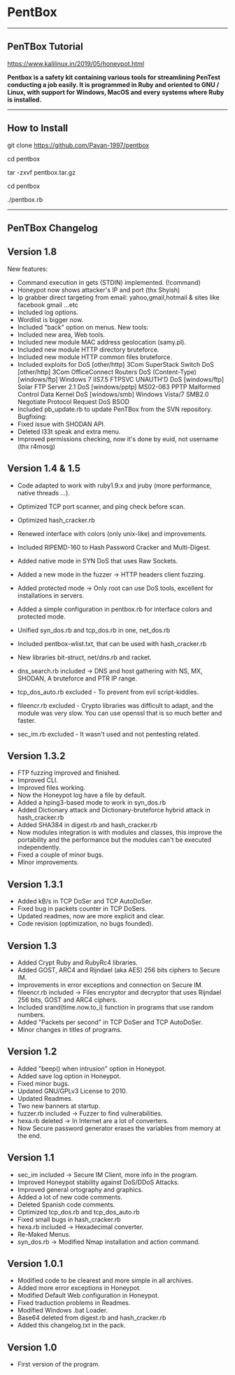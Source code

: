<h1>PentBox</h1>

-----------------
PenTBox Tutorial
-----------------

https://www.kalilinux.in/2019/05/honeypot.html

<b> Pentbox is a safety kit containing various tools for streamlining PenTest conducting a job easily. It is programmed in Ruby and oriented to GNU / Linux, with support for Windows, MacOS and every systems where Ruby is installed.</b>

-----------------
How to Install
-----------------

git clone https://github.com/Pavan-1997/pentbox

cd pentbox

tar -zxvf pentbox.tar.gz

cd pentbox

./pentbox.rb

-----------------
PenTBox Changelog
-----------------

Version 1.8
-----------
New features:
- Command execution in gets (STDIN) implemented. (!command)
- Honeypot now shows attacker's IP and port (thx Shyish)
- Ip grabber direct targeting from email: yahoo,gmail,hotmail & sites like facebook gmail ...etc
- Included log options.
- Wordlist is bigger now.
- Included "back" option on menus.
New tools:
- Included new area, Web tools.
- Included new module MAC address geolocation (samy.pl).
- Included new module HTTP directory bruteforce.
- Included new module HTTP common files bruteforce.
- Included exploits for DoS
	[other/http] 3Com SuperStack Switch DoS
	[other/http] 3Com OfficeConnect Routers DoS (Content-Type)
	[windows/ftp] Windows 7 IIS7.5 FTPSVC UNAUTH'D DoS
	[windows/ftp] Solar FTP Server 2.1 DoS
	[windows/pptp] MS02-063 PPTP Malformed Control Data Kernel DoS
	[windows/smb] Windows Vista/7 SMB2.0 Negotiate Protocol Request DoS BSOD
- Included pb_update.rb to update PenTBox from the SVN repository.
Bugfixing:
- Fixed issue with SHODAN API.
- Deleted l33t speak and extra menu.
- Improved permissions checking, now it's done by euid, not username (thx r4mosg)

Version 1.4 & 1.5
-----------
- Code adapted to work with ruby1.9.x and jruby (more performance, native threads ...).
- Optimized TCP port scanner, and ping check before scan.
- Optimized hash_cracker.rb
- Renewed interface with colors (only unix-like) and improvements.

- Included RIPEMD-160 to Hash Password Cracker and Multi-Digest.
- Added native mode in SYN DoS that uses Raw Sockets.
- Added a new mode in the fuzzer -> HTTP headers client fuzzing.
- Added protected mode -> Only root can use DoS tools, excellent for installations in servers.
- Added a simple configuration in pentbox.rb for interface colors and protected mode.

- Unified syn_dos.rb and tcp_dos.rb in one, net_dos.rb
- Included pentbox-wlist.txt, that can be used with hash_cracker.rb
- New libraries bit-struct, net/dns.rb and racket.
- dns_search.rb included -> DNS and host gathering with NS, MX, SHODAN, A bruteforce and PTR IP range.

- tcp_dos_auto.rb excluded - To prevent from evil script-kiddies.
- fileencr.rb excluded - Crypto libraries was difficult to adapt, and the module
  was very slow. You can use openssl that is so much better and faster.
- sec_im.rb excluded - It wasn't used and not pentesting related.

Version 1.3.2
-------------
- FTP fuzzing improved and finished.
- Improved CLI.
- Improved files working.
- Now the Honeypot log have a file by default.
- Added a hping3-based mode to work in syn_dos.rb
- Added Dictionary attack and Dictionary-bruteforce
  hybrid attack in hash_cracker.rb
- Added SHA384 in digest.rb and hash_cracker.rb
- Now modules integration is with modules and classes,
  this improve the portability and the performance but
  the modules can't be executed independently.
- Fixed a couple of minor bugs.
- Minor improvements.

Version 1.3.1
-------------
- Added kB/s in TCP DoSer and TCP AutoDoSer.
- Fixed bug in packets counter in TCP DoSers.
- Updated readmes, now are more explicit and clear.
- Code revision (optimization, no bugs founded).

Version 1.3
-----------
- Added Crypt Ruby and RubyRc4 libraries.
- Added GOST, ARC4 and Rijndael (aka AES) 256 bits ciphers to Secure IM.
- Improvements in error exceptions and connection on Secure IM.
- fileencr.rb included -> Files encryptor and decryptor that uses Rijndael 256 bits, GOST and ARC4 ciphers.
- Included srand(time.now.to_i) function in programs that use random numbers.
- Added "Packets per second" in TCP DoSer and TCP AutoDoSer.
- Minor changes in titles of programs.

Version 1.2
-----------
- Added "beep() when intrusion" option in Honeypot.
- Added save log option in Honeypot.
- Fixed minor bugs.
- Updated GNU/GPLv3 License to 2010.
- Updated Readmes.
- Two new banners at startup.
- fuzzer.rb included -> Fuzzer to find vulnerabilities.
- hexa.rb deleted -> In Internet are a lot of converters.
- Now Secure password generator erases the variables from memory at the end.

Version 1.1
-----------
- sec_im included -> Secure IM Client, more info in the program.
- Improved Honeypot stability against DoS/DDoS Attacks.
- Improved general ortography and graphics.
- Added a lot of new code comments.
- Deleted Spanish code comments.
- Optimized tcp_dos.rb and tcp_dos_auto.rb
- Fixed small bugs in hash_cracker.rb
- hexa.rb included -> Hexadecimal converter.
- Re-Maked Menus.
- syn_dos.rb -> Modified Nmap installation and action command.

Version 1.0.1
-------------
- Modified code to be clearest and more simple in all archives.
- Added more error exceptions in Honeypot.
- Modified Default Web configuration in Honeypot.
- Fixed traduction problems in Readmes.
- Modified Windows .bat Loader.
- Base64 deleted from digest.rb and hash_cracker.rb
- Added this changelog.txt in the pack.

Version 1.0
-----------
- First version of the program.
